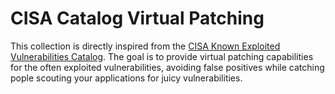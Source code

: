 # CISA Catalog Virtual Patching

This collection is directly inspired from the [CISA Known Exploited Vulnerabilities Catalog](https://www.cisa.gov/known-exploited-vulnerabilities-catalog). The goal is to provide virtual patching capabilities for the often exploited vulnerabilities, avoiding false positives while catching pople scouting your applications for juicy vulnerabilities.
